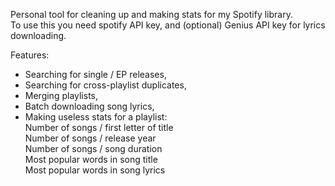 Personal tool for cleaning up and making stats for my Spotify library. \
To use this you need spotify API key, and (optional) Genius API key for lyrics downloading.

Features:
* Searching for single / EP releases,
* Searching for cross-playlist duplicates,
* Merging playlists,
* Batch downloading song lyrics,
* Making useless stats for a playlist:\
	Number of songs   / first letter of title\
	Number of songs   / release year\
	Number of songs   / song duration\
	Most popular words in song title\
	Most popular words in song lyrics
